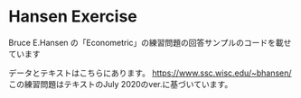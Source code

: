 # Hansen Exercise
Bruce E.Hansen の「Econometric」の練習問題の回答サンプルのコードを載せています

データとテキストはこちらにあります。 https://www.ssc.wisc.edu/~bhansen/
この練習問題はテキストのJuly 2020のver.に基づいています。
